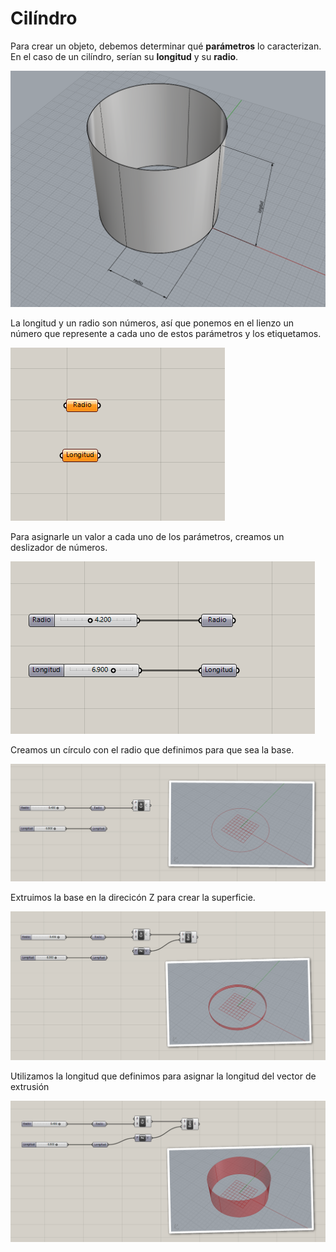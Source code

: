 # Cilíndro

Para crear un objeto, debemos determinar qué **parámetros** lo caracterizan.
En el caso de un cilíndro, serían su **longitud** y su **radio**.

![Parmámetros del cilindro](./figuras/01-cilindro-parametros.png)

La longitud y un radio son números, así que ponemos en el lienzo un número
que represente a cada uno de estos parámetros y los etiquetamos.

![Parámetros del cilíndro](./figuras/02-cilindro.png)

Para asignarle un valor a cada uno de los parámetros,
creamos un deslizador de números.

![Asignar valores a los parámetros](./figuras/03-cilindro.png)

Creamos un círculo con el radio que definimos para que sea la base.

![Base del cilíndro](./figuras/04-cilindro.png)

Extruimos la base en la direcicón Z para crear la superficie.

![Extruir base](./figuras/05-cilindro.png)

Utilizamos la longitud que definimos para asignar la longitud
del vector de extrusión

![Asignar altura](./figuras/06-cilindro.png)
